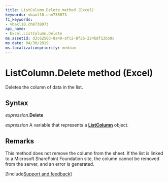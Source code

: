 ```yaml
---
title: ListColumn.Delete method (Excel)
keywords: vbaxl10.chm738073
f1_keywords:
- vbaxl10.chm738073
api_name:
- Excel.ListColumn.Delete
ms.assetid: d3c62503-0a49-afc2-8f26-224bdf13b50c
ms.date: 04/30/2019
ms.localizationpriority: medium
---
```



# ListColumn.Delete method (Excel)

Deletes the column of data in the list. 


## Syntax

_expression_.**Delete**

_expression_ A variable that represents a **[ListColumn](Excel.ListColumn.md)** object.


## Remarks

This method does not remove the column from the sheet. If the list is linked to a Microsoft SharePoint Foundation site, the column cannot be removed from the server, and an error is generated.




[!include[Support and feedback](~/includes/feedback-boilerplate.md)]
